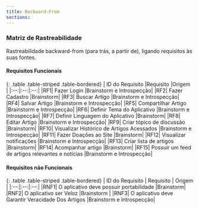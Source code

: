```yaml
---
title: Backward-From
sections:
---
```

### Matriz de Rastreabilidade
Rastreabilidade backward-from (para trás, a partir de), ligando requisitos às suas fontes.
#### Requisitos Funcionais

<div class="table-responsive">

{: .table .table-striped .table-bordered}
| ID do Requisito |Requisito |Origem |
|:--:|:--:|:--:|
|RF1| Fazer Login |Brainstorm e Introspecção|
|RF2| Fazer Cadastro |Brainstorm|
|RF3| Buscar Artigo |Brainstorm e Introspecção|
|RF4| Salvar Artigo |Brainstorm e Introspecção|
|RF5| Compartilhar Artigo |Brainstorm e Introspecção|
|RF6| Definir Tema do Aplicativo |Brainstorm e Introspecção|
|RF7| Definir Linguagem do Aplicativo |Brainstorm|
|RF8| Editar Artigo |Brainstorm e Introspecção|
|RF9| Criar tópico de discussão |Brainstorm|
|RF10| Visualizar Histórico de Artigos Acessados |Brainstorm e Introspecção|
|RF11| Fazer Doações ao Site |Brainstorm|
|RF12| Visualizar notificações |Brainstorm e Introspecção|
|RF13| Criar lista de artigos  |Brainstorm|
|RF14| Acompanhar artigo  |Brainstorm|
|RF15| Possuir um feed de artigos relevantes e notícias  |Brainstorm e Introspecção|

</div>

#### Requisitos não Funcionais
<div class="table-responsive">

{: .table .table-striped .table-bordered}
| ID do Requisito | Requisito | Origem |
|:--:|:--:|:--:|
|RNF1| O aplicativo deve possuir portabilidade |Brainstorm|
|RNF2| O aplicativo ser Veloz |Brainstorm |
|RNF3| O aplicativo deve Garantir Veracidade Dos Artigos |Brainstorm e Introspecção|

</div>